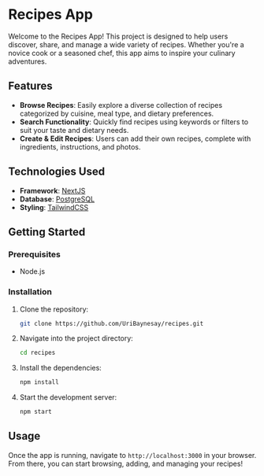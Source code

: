 # Recipes App

Welcome to the Recipes App! This project is designed to help users discover, share, and manage a wide variety of recipes. Whether you're a novice cook or a seasoned chef, this app aims to inspire your culinary adventures.

## Features

- **Browse Recipes**: Easily explore a diverse collection of recipes categorized by cuisine, meal type, and dietary preferences.
- **Search Functionality**: Quickly find recipes using keywords or filters to suit your taste and dietary needs.
- **Create & Edit Recipes**: Users can add their own recipes, complete with ingredients, instructions, and photos.

## Technologies Used

- **Framework**: [NextJS](https://nextjs.org/)
- **Database**: [PostgreSQL](https://www.postgresql.org/)
- **Styling**: [TailwindCSS](https://tailwindcss.com/)

## Getting Started

### Prerequisites

- Node.js

### Installation

1. Clone the repository:
   ```bash
   git clone https://github.com/UriBaynesay/recipes.git
   ```
   
2. Navigate into the project directory:
   ```bash
   cd recipes
   ```

3. Install the dependencies:
   ```bash
   npm install
   ```
   
4. Start the development server:
   ```bash
   npm start
   ```

## Usage

Once the app is running, navigate to `http://localhost:3000` in your browser. From there, you can start browsing, adding, and managing your recipes!


